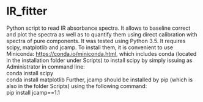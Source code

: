 # IR_fitter
Python script to read IR absorbance spectra. It allows to baseline correct and plot the spectra as well as to quantify them using direct calibration with spectra of pure components. It was tested using Python 3.5. It requires scipy, matplotlib and jcamp.
To install them, it is convenient to use Miniconda: https://conda.io/miniconda.html, which includes conda (located in the installation folder under Scripts) to install scipy by simply issuing as Administrator in command line:  
conda install scipy  
conda install matplotlib
Further, jcamp should be installed by pip (which is also in the folder Scripts) using the following command:  
pip install jcamp==1.1
